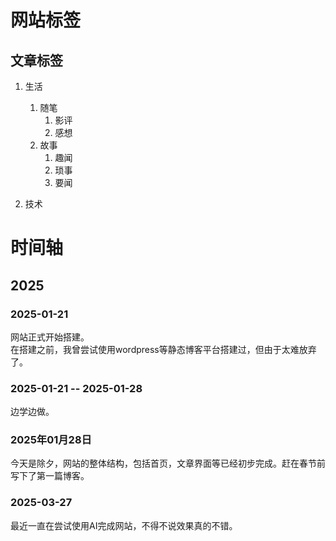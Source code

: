 <div style="display:none;" class="author">
{
    "id":"aboutme",
    "title": "关于网站",
    "date" : "2025-02-23",
    "weather" : "",
    "description": "欢迎来到 泛舟游客 的博客",
    "tag" : ["生活"]
}
</div>




# 网站标签
## 文章标签
1. 生活
    1. 随笔
        1. 影评
        2. 感想
    2. 故事
        1. 趣闻
        2. 琐事
        3. 要闻

2. 技术
# 时间轴
## 2025
### 2025-01-21
网站正式开始搭建。   
在搭建之前，我曾尝试使用wordpress等静态博客平台搭建过，但由于太难放弃了。

### 2025-01-21 -- 2025-01-28
边学边做。

### 2025年01月28日
今天是除夕，网站的整体结构，包括首页，文章界面等已经初步完成。赶在春节前写下了第一篇博客。

### 2025-03-27
最近一直在尝试使用AI完成网站，不得不说效果真的不错。




     
